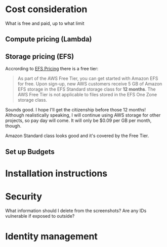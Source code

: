 # Cost consideration
What is free and paid, up to what limit

## Compute pricing (Lambda)

## Storage pricing (EFS)
Accrording to [EFS Pricing](https://aws.amazon.com/efs/pricing/) there is a free tier:
> As part of the AWS Free Tier, you can get started with Amazon EFS for free. Upon sign-up, new AWS customers receive 5 GB of Amazon EFS storage in the EFS Standard storage class for **12 months**. The AWS Free Tier is not applicable to files stored in the EFS One Zone storage class.

Sounds good. I hope I'll get the citizenship before those 12 months! Although realistically speaking, I will continue using AWS storage for other projects, so pay day will come. It will only be $0.09 per GB per month, though. 

Amazon Standard class looks good and it's covered by the Free Tier. 

## Set up Budgets

# Installation instructions


# Security

What information should I delete from the screenshots? Are any IDs vulnerable if exposed to outside?

# Identity management
